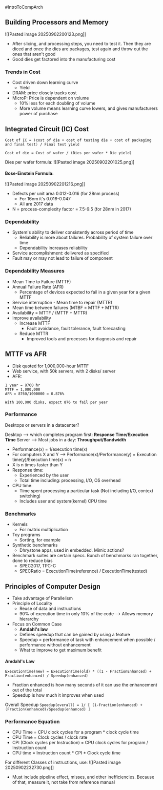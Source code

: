 #IntroToCompArch 
## Building Processors and Memory

![[Pasted image 20250902200123.png]]

- After slicing, and processing steps, you need to test it. Then they are diced and once the dies are packages, test again and throw out the ones that aren't good
- Good dies get factored into the manufacturing cost

### Trends in Cost
- Cost driven down learning curve
	- Yield
- DRAM: price closely tracks cost
- MicroP: Price is dependent on volume
	- 10% less for each doubling of volume
	- More volume means learning curve lowers, and gives manufacturers power of purchase

## Integrated Circuit (IC) Cost

``` 
Cost of IC = (cost of die + cost of testing die + cost of packaging and final test) / Final test yield
```


```
Cost of die = Cost of wafer / (Dies per wafer * Die yield)
```

Dies per wafer formula:
![[Pasted image 20250902201025.png]]

#### Bose-Einstein Formula:

![[Pasted image 20250902201216.png]]
- Defects per unit area 0.012-0.016 (for 28nm process)
	- For 16nm it's 0.016-0.047
	- All are 2017 data
- N = process-complexity factor = 7.5-9.5 (for 28nm in 2017)

### Dependability

- System's ability to deliver consistently across period of time
	- Reliability is more about failures. Probability of system failure over time
	- Dependability increases reliability
- Service accomplishment: delivered as specified
- Fault may or may not lead to failure of component

### Dependability Measures

- Mean Time to Failure (MTTF)
- Annual Failure Rate (AFR)
	- Percentage of devices expected to fail in a given year for a given MTTF
- Service interruption - Mean time to repair (MTTR)
- Mean time between failures (MTBF = MTTF + MTTR)
- Availability = MTTF / (MTTF + MTTR)
- Improve availability
	- Increase MTTF
		- Fault avoidance, fault tolerance, fault forecasting
	- Reduce MTTR
		- Improved tools and processes for diagnosis and repair

## MTTF vs AFR

- Disk quoted for 1,000,000-hour MTTF
- Web service, with 50k servers, with 2 disks/ server
- AFR:
```
1 year = 8760 hr
MTTF = 1,000,000
AFR = 8760/1000000 = 0.876%

With 100,000 disks, expect 876 to fail per year
```

### Performance

Desktops or servers in a datacenter?

Desktop --> which completes program first: **Response Time/Execution Time**
Server --> Most jobs in a day: **Throughput/Bandwidth**

- Performance(x) = 1/execution time(x)
- For computers X and Y --> Performance(x)/Performance(y) = Execution time(y)/Execution time(x) = n
- X is n times faster than Y
- Response time:
	- Experienced by the user
	- Total time including: processing, I/O, OS overhead
- CPU time:
	- Time spent processing a particular task (Not including I/O, context switching)
	- Includes user and system(kernel) CPU time

### Benchmarks

- Kernels
	- For matrix multiplication
- Toy programs
	- Sorting, for example
- Synthetic benchmarks
	- Dhrystone apps, used in embedded. Mimic actions?
- Benchmark suites are certain specs. Bunch of benchmarks ran together, done to reduce bias
	- SPEC2017, TPC-C
	- SPECRatio = ExecutionTime(reference) / ExecutionTime(tested)

## Principles of Computer Design

- Take advantage of Parallelism
- Principle of Locality
	- Reuse of data and instructions
	- 90% of execution time in only 10% of the code --> Allows memory hierarchy
- Focus on Common Case
	- **Amdahl's law**
	- Defines speedup that can be gained by using a feature
	- Speedup = performance of task with enhancement when possible / performance without enhancement
	- What to improve to get maximum benefit

#### Amdahl's Law

```
ExecutionTime(new) = ExecutionTime(old) * ((1 - FractionEnhanced) + Fraction(enhanced) / Speedup(enhanced)
```

- Fraction enhanced is how many seconds of it can use the enhancement out of the total
- Speedup is how much it improves when used

Overall Speedup
`Speedup(overall) = 1/ [ (1-Fraction(enhanced) + (Fraction(enhanced)/Speedup(enhanced) ]`

### Performance Equation

- CPU Time = CPU clock cycles for a program * clock cycle time
- CPU Time = Clock cycles / clock rate
- CPI (Clock cycles per Instruction) = CPU clock cycles for program / Instruction count
- CPU time = Instruction count * CPI * Clock cycle time

For different Classes of instructions, use:
![[Pasted image 20250902232730.png]]

- Must include pipeline effect, misses, and other inefficiencies. Because of that, measure it, not take from reference manual